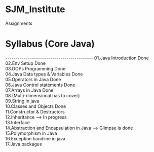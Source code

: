 # SJM_Institute
Assignments

<h1>Syllabus (Core Java)</h1>
-------------------------------------------
<p1>01.Java Introduction Done</p1><br>
<p1>02.Env Setup Done</p1> <br>
<p1>03.OOPs Programming Done</p1> <br>
<p1>04.Java Data types & Variables Done</p1><br>
<p1>05.Operators in Java Done</p1><br>
<p1>06.Java Control statements Done </p1><br>
<p1>07.Arrays in Java Done</p1><br>
<p1>08.(Multi-dimensional has to cover) </p1><br>
<p1>09.String in java </p1><br>
<p1>10.Classes and Objects Done </p1><br>
<p1>11.Constructor & Destructors </p1><br>
<p1>12.Inheritance --> In progress </p1><br>
<p1>13.Interface </p1><br>
<p1>14.Abstraction and Encapsulation in Java --> Glimpse is done </p1><br>
<p1>15.Polymorphism in Java </p1><br>
<p1>16.Exception handline in java </p1><br>
<p1>17.Java packages</p1><br>